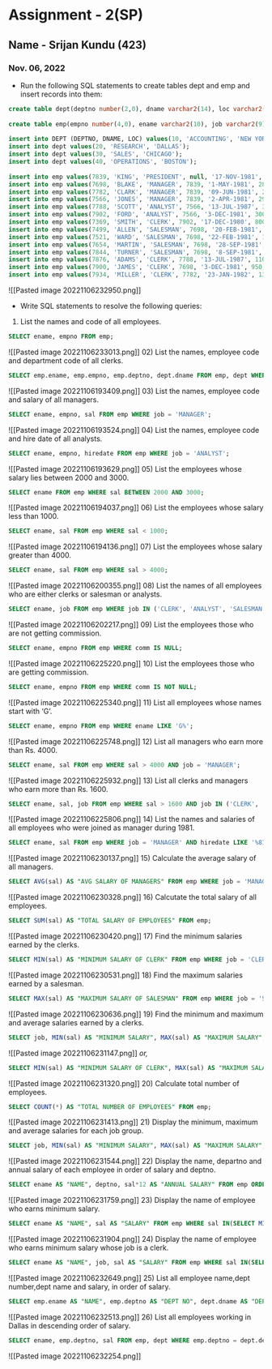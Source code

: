 # Assignment - 2(SP)
## Name - Srijan Kundu (423)
### Nov. 06, 2022

- Run the following SQL statements to create tables dept and emp and insert records into them:
```sql
create table dept(deptno number(2,0), dname varchar2(14), loc varchar2(13), constraint pk_dept primary key (deptno));  
  
create table emp(empno number(4,0), ename varchar2(10), job varchar2(9), mgr number(4,0), hiredate date, sal number(7,2), comm number(7,2), deptno number(2,0), constraint pk_emp primary key (empno), constraint fk_deptno foreign key (deptno) references dept (deptno));  
  
insert into DEPT (DEPTNO, DNAME, LOC) values(10, 'ACCOUNTING', 'NEW YORK');  
insert into dept values(20, 'RESEARCH', 'DALLAS');  
insert into dept values(30, 'SALES', 'CHICAGO');  
insert into dept values(40, 'OPERATIONS', 'BOSTON');  
  
insert into emp values(7839, 'KING', 'PRESIDENT', null, '17-NOV-1981', 5000, null, 10);  
insert into emp values(7698, 'BLAKE', 'MANAGER', 7839, '1-MAY-1981', 2850, null, 30);  
insert into emp values(7782, 'CLARK', 'MANAGER', 7839, '09-JUN-1981', 2450, null, 10);  
insert into emp values(7566, 'JONES', 'MANAGER', 7839, '2-APR-1981', 2975, null, 20);  
insert into emp values(7788, 'SCOTT', 'ANALYST', 7566, '13-JUL-1987', 3000, null, 20);  
insert into emp values(7902, 'FORD', 'ANALYST', 7566, '3-DEC-1981', 3000, null, 20);  
insert into emp values(7369, 'SMITH', 'CLERK', 7902, '17-DEC-1980', 800, null, 20);  
insert into emp values(7499, 'ALLEN', 'SALESMAN', 7698, '20-FEB-1981', 1600, 300, 30);  
insert into emp values(7521, 'WARD', 'SALESMAN', 7698, '22-FEB-1981', 1250, 500, 30);  
insert into emp values(7654, 'MARTIN', 'SALESMAN', 7698, '28-SEP-1981', 1250, 1400, 30);  
insert into emp values(7844, 'TURNER', 'SALESMAN', 7698, '8-SEP-1981', 1500, 0, 30);  
insert into emp values(7876, 'ADAMS', 'CLERK', 7788, '13-JUL-1987', 1100, null, 20);  
insert into emp values(7900, 'JAMES', 'CLERK', 7698, '3-DEC-1981', 950, null, 30);  
insert into emp values(7934, 'MILLER', 'CLERK', 7782, '23-JAN-1982', 1300, null, 10);
```
![[Pasted image 20221106232950.png]]
- Write SQL statements to resolve the following queries:  
  
01) List the names and code of all employees.  
```sql
SELECT ename, empno FROM emp;
```
![[Pasted image 20221106233013.png]]
02) List the names, employee code and department code of all clerks.  
```sql
SELECT emp.ename, emp.empno, emp.deptno, dept.dname FROM emp, dept WHERE emp.deptno = dept.deptno AND job = 'CLERK';
```
![[Pasted image 20221106193409.png]]
03) List the names, employee code and salary of all managers.  
```sql
SELECT ename, empno, sal FROM emp WHERE job = 'MANAGER';
```
![[Pasted image 20221106193524.png]]
04) List the names, employee code and hire date of all analysts.  
```sql
SELECT ename, empno, hiredate FROM emp WHERE job = 'ANALYST';
```
![[Pasted image 20221106193629.png]]
05) List the employees whose salary lies between 2000 and 3000.  
```sql
SELECT ename FROM emp WHERE sal BETWEEN 2000 AND 3000;
```
![[Pasted image 20221106194037.png]]
06) List the employees whose salary less than 1000.  
```sql
SELECT ename, sal FROM emp WHERE sal < 1000;
```
![[Pasted image 20221106194136.png]]
07) List the employees whose salary greater than 4000.  
```sql
SELECT ename, sal FROM emp WHERE sal > 4000;
```
![[Pasted image 20221106200355.png]]
08) List the names of all employees who are either clerks or salesman or analysts. 
```sql
SELECT ename, job FROM emp WHERE job IN ('CLERK', 'ANALYST', 'SALESMAN');
```
![[Pasted image 20221106202217.png]]
09) List the employees those who are not getting commission.  
```sql
SELECT ename, empno FROM emp WHERE comm IS NULL;
```
![[Pasted image 20221106225220.png]]
10) List the employees those who are getting commission.  
```sql
SELECT ename, empno FROM emp WHERE comm IS NOT NULL;
```
![[Pasted image 20221106225340.png]]
11) List all employees whose names start with ‘G’.
```sql
SELECT ename, empno FROM emp WHERE ename LIKE 'G%';
```
![[Pasted image 20221106225748.png]]
12) List all managers who earn more than Rs. 4000.  
```sql
SELECT ename, sal FROM emp WHERE sal > 4000 AND job = 'MANAGER';
```
![[Pasted image 20221106225932.png]]
13) List all clerks and managers who earn more than Rs. 1600.  
```sql
SELECT ename, sal, job FROM emp WHERE sal > 1600 AND job IN ('CLERK', 'MANAGER');
```
![[Pasted image 20221106225806.png]]
14) List the names and salaries of all employees who were joined as manager during 1981.  
```sql
SELECT ename, sal FROM emp WHERE job = 'MANAGER' AND hiredate LIKE '%81';
```
![[Pasted image 20221106230137.png]]
15) Calculate the average salary of all managers.  
```sql
SELECT AVG(sal) AS "AVG SALARY OF MANAGERS" FROM emp WHERE job = 'MANAGER';
```
![[Pasted image 20221106230328.png]]
16) Calcutate the total salary of all employees.  
```sql
SELECT SUM(sal) AS "TOTAL SALARY OF EMPLOYEES" FROM emp;
```
![[Pasted image 20221106230420.png]]
17) Find the minimum salaries earned by the clerks.  
```sql
SELECT MIN(sal) AS "MINIMUM SALARY OF CLERK" FROM emp WHERE job = 'CLERK';
```
![[Pasted image 20221106230531.png]]
18) Find the maximum salaries earned by a salesman.  
```sql
SELECT MAX(sal) AS "MAXIMUM SALARY OF SALESMAN" FROM emp WHERE job = 'SALESMAN';
```
![[Pasted image 20221106230636.png]]
19) Find the minimum and maximum and average salaries earned by a clerks.  
```sql
SELECT job, MIN(sal) AS "MINIMUM SALARY", MAX(sal) AS "MAXIMUM SALARY", AVG(sal) AS "AVERAGE SALARY" FROM emp WHERE job = 'CLERK' GROUP BY job;
```
![[Pasted image 20221106231147.png]]
_or,_
```sql
SELECT MIN(sal) AS "MINIMUM SALARY OF CLERK", MAX(sal) AS "MAXIMUM SALARY OF CLERK", AVG(sal) AS "AVERAGE SALARY OF CLERK" FROM emp WHERE job = 'CLERK';
```
![[Pasted image 20221106231320.png]]
20) Calculate total number of employees.  
```sql
SELECT COUNT(*) AS "TOTAL NUMBER OF EMPLOYEES" FROM emp;
```
![[Pasted image 20221106231413.png]]
21) Display the minimum, maximum and average salaries for each job group.  
```sql
SELECT job, MIN(sal) AS "MINIMUM SALARY", MAX(sal) AS "MAXIMUM SALARY", AVG(sal) AS "AVERAGE SALARY" FROM emp GROUP BY job;
```
![[Pasted image 20221106231544.png]]
22) Display the name, departno and annual salary of each employee in order of salary and deptno.  
```sql
SELECT ename AS "NAME", deptno, sal*12 AS "ANNUAL SALARY" FROM emp ORDER BY sal, deptno;
```
![[Pasted image 20221106231759.png]]
23) Display the name of employee who earns minimum salary.  
```sql
SELECT ename AS "NAME", sal AS "SALARY" FROM emp WHERE sal IN(SELECT MIN(sal) FROM EMP);
```
![[Pasted image 20221106231904.png]]
24) Display the name of employee who earns minimum salary whose job is a clerk.  
```sql
SELECT ename AS "NAME", job, sal AS "SALARY" FROM emp WHERE sal IN(SELECT MIN(sal) FROM emp WHERE job = 'CLERK');
```
![[Pasted image 20221106232649.png]]
25) List all employee name,dept number,dept name and salary, in order of salary.  
```sql
SELECT emp.ename AS "NAME", emp.deptno AS "DEPT NO", dept.dname AS "DEPT NAME", emp.sal AS "SALARY" FROM emp, dept WHERE emp.deptno = dept.deptno ORDER BY sal;
```
![[Pasted image 20221106232513.png]]
26) List all employees working in Dallas in descending order of salary.
```sql
SELECT ename, emp.deptno, sal FROM emp, dept WHERE emp.deptno = dept.deptno AND dept.loc = 'DALLAS' ORDER BY emp.sal DESC;
```
![[Pasted image 20221106232254.png]]